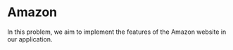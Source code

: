 # Amazon
In this problem, we aim to implement the features of the Amazon website in our application.
